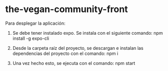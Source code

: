 # the-vegan-community-front

Para desplegar la aplicación:

1. Se debe tener instalado expo. Se instala con el siguiente comando:
  npm install -g expo-cli
  
2. Desde la carpeta raíz del proyecto, se descargan e instalan las dependencias del proyecto con el comando: 
  npm i

3. Una vez hecho esto, se ejecuta con el comando:
  npm start
